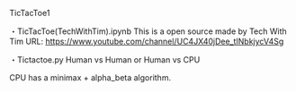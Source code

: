 TicTacToe1

・TicTacToe(TechWithTim).ipynb
This is a open source made by Tech With Tim
URL:
https://www.youtube.com/channel/UC4JX40jDee_tINbkjycV4Sg

・Tictactoe.py
Human vs Human or Human vs CPU

CPU has a minimax + alpha_beta algorithm.

